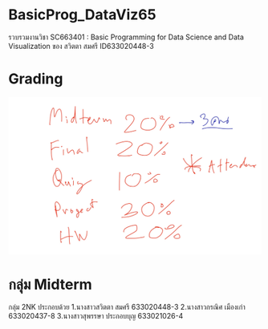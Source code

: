 # BasicProg_DataViz65
รวบรวมงานวิชา SC663401 : Basic Programming for Data Science and Data Visualization ของ สวิตตา สมศรี ID633020448-3

# Grading
![grading image](Grading.jpg)

# กลุ่ม Midterm
กลุ่ม 2NK ประกอบด้วย
1.นางสาวสวิตตา สมศรี 633020448-3
2.นางสาวกรณิศ เมืองเก่า 633020437-8
3.นางสาวสุพรรษา ประกอบบุญ 633021026-4
